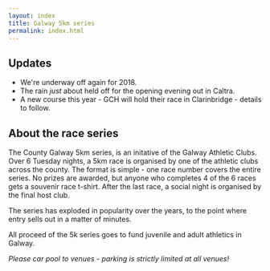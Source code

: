 ```yaml
---
layout: index
title: Galway 5km series
permalink: index.html
---
```


Updates
-------

- We're underway off again for 2018.
- The rain _just_ about held off for the opening evening out in Caltra.
- A new course this year - GCH will hold their race in Clarinbridge - details to follow.

About the race series
---------------------

The County Galway 5km series, is an initative of the Galway Athletic Clubs. Over 6 Tuesday nights, a 5km race is organised by one of the athletic clubs across the county. The format is simple - one race number covers the entire series. No prizes are awarded, but anyone who completes 4 of the 6 races gets a souvenir race t-shirt. After the last race, a social night is organised by the final host club.

The series has exploded in popularity over the years, to the point where entry sells out in a matter of minutes.

All proceed of the 5k series goes to fund juvenile and adult athletics in Galway.

*Please car pool to venues - parking is strictly limited at all venues!*
